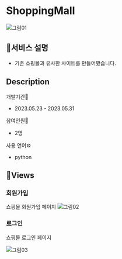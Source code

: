 # ShoppingMall 

![그림01](https://github.com/JungMinWook1/ShoppingMall/assets/129235921/c79040fc-a991-48c6-b46f-72b550a757dc)

## 📝서비스 설명
 - 기존 쇼핑몰과 유사한 사이트를 만들어봤습니다.
 
## Description
 
 개발기간📅
  - 2023.05.23 - 2023.05.31 
  
 참여인원🤼‍
 - 2명
 
 사용 언어⚙ 
 - python
 
## 👀Views
### 회원가입
쇼핑몰 회원가입 페이지
![그림02](https://github.com/JungMinWook1/ShoppingMall/assets/129235921/0aea3fae-ac7f-497b-8f4d-b4079cd88c01)


### 로그인
쇼핑몰 로그인 페이지

![그림03](https://github.com/JungMinWook1/ShoppingMall/assets/129235921/9dc7c342-02d6-4295-b2b6-ba1a301725a3)
